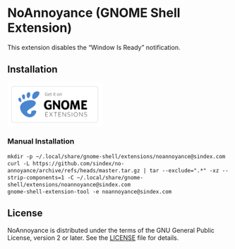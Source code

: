# NoAnnoyance (GNOME Shell Extension)

This extension disables the “Window Is Ready” notification.

## Installation

[<img src="https://raw.githubusercontent.com/andyholmes/gnome-shell-extensions-badge/master/get-it-on-ego.svg?sanitize=true" alt="Get it on GNOME Extensions" height="100" align="middle">][EGO]

### Manual Installation

```
mkdir -p ~/.local/share/gnome-shell/extensions/noannoyance@sindex.com
curl -L https://github.com/sindex/no-annoyance/archive/refs/heads/master.tar.gz | tar --exclude=".*" -xz --strip-components=1 -C ~/.local/share/gnome-shell/extensions/noannoyance@sindex.com
gnome-shell-extension-tool -e noannoyance@sindex.com
```
## License
NoAnnoyance is distributed under the terms of the GNU General Public License,
version 2 or later. See the [LICENSE](LICENSE) file for details.

[EGO]:https://extensions.gnome.org/extension/1236/noannoyance/

